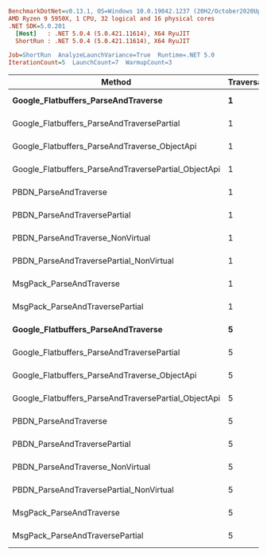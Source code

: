 ``` ini

BenchmarkDotNet=v0.13.1, OS=Windows 10.0.19042.1237 (20H2/October2020Update)
AMD Ryzen 9 5950X, 1 CPU, 32 logical and 16 physical cores
.NET SDK=5.0.201
  [Host]   : .NET 5.0.4 (5.0.421.11614), X64 RyuJIT
  ShortRun : .NET 5.0.4 (5.0.421.11614), X64 RyuJIT

Job=ShortRun  AnalyzeLaunchVariance=True  Runtime=.NET 5.0  
IterationCount=5  LaunchCount=7  WarmupCount=3  

```
|                                               Method | TraversalCount | VectorLength |      Mean |     Error |    StdDev |    Median |       P25 |       P95 |  Gen 0 |  Gen 1 | Allocated |
|----------------------------------------------------- |--------------- |------------- |----------:|----------:|----------:|----------:|----------:|----------:|-------:|-------:|----------:|
|                  **Google_Flatbuffers_ParseAndTraverse** |              **1** |           **30** |  **4.928 μs** | **0.1676 μs** | **0.2754 μs** |  **4.824 μs** |  **4.806 μs** |  **5.591 μs** | **0.1755** |      **-** |      **3 KB** |
|           Google_Flatbuffers_ParseAndTraversePartial |              1 |           30 |  3.428 μs | 0.0103 μs | 0.0166 μs |  3.423 μs |  3.421 μs |  3.466 μs | 0.1755 |      - |      3 KB |
|        Google_Flatbuffers_ParseAndTraverse_ObjectApi |              1 |           30 |  7.734 μs | 0.1116 μs | 0.1738 μs |  7.698 μs |  7.610 μs |  8.060 μs | 0.6104 | 0.0153 |     10 KB |
| Google_Flatbuffers_ParseAndTraversePartial_ObjectApi |              1 |           30 |  7.707 μs | 0.0523 μs | 0.0813 μs |  7.681 μs |  7.649 μs |  7.830 μs | 0.6104 | 0.0153 |     10 KB |
|                                PBDN_ParseAndTraverse |              1 |           30 |  9.472 μs | 0.0559 μs | 0.0902 μs |  9.498 μs |  9.449 μs |  9.566 μs | 0.4120 |      - |      7 KB |
|                         PBDN_ParseAndTraversePartial |              1 |           30 |  9.095 μs | 0.1368 μs | 0.2210 μs |  8.983 μs |  8.946 μs |  9.531 μs | 0.4120 |      - |      7 KB |
|                     PBDN_ParseAndTraverse_NonVirtual |              1 |           30 |  8.464 μs | 0.1046 μs | 0.1659 μs |  8.533 μs |  8.241 μs |  8.625 μs | 0.4120 |      - |      7 KB |
|              PBDN_ParseAndTraversePartial_NonVirtual |              1 |           30 |  8.405 μs | 0.0967 μs | 0.1506 μs |  8.381 μs |  8.260 μs |  8.664 μs | 0.4120 |      - |      7 KB |
|                             MsgPack_ParseAndTraverse |              1 |           30 |  5.491 μs | 0.2864 μs | 0.4706 μs |  5.269 μs |  5.162 μs |  6.498 μs | 0.4120 | 0.0076 |      7 KB |
|                      MsgPack_ParseAndTraversePartial |              1 |           30 |  5.292 μs | 0.1539 μs | 0.2396 μs |  5.218 μs |  5.196 μs |  5.883 μs | 0.4120 | 0.0076 |      7 KB |
|                  **Google_Flatbuffers_ParseAndTraverse** |              **5** |           **30** | **23.958 μs** | **0.0863 μs** | **0.1344 μs** | **23.903 μs** | **23.860 μs** | **24.192 μs** | **0.8850** |      **-** |     **14 KB** |
|           Google_Flatbuffers_ParseAndTraversePartial |              5 |           30 | 17.120 μs | 0.0638 μs | 0.1031 μs | 17.123 μs | 17.064 μs | 17.261 μs | 0.8850 |      - |     14 KB |
|        Google_Flatbuffers_ParseAndTraverse_ObjectApi |              5 |           30 |  7.946 μs | 0.0949 μs | 0.1559 μs |  7.898 μs |  7.801 μs |  8.198 μs | 0.6104 | 0.0153 |     10 KB |
| Google_Flatbuffers_ParseAndTraversePartial_ObjectApi |              5 |           30 |  7.832 μs | 0.0943 μs | 0.1549 μs |  7.797 μs |  7.676 μs |  8.093 μs | 0.6104 | 0.0153 |     10 KB |
|                                PBDN_ParseAndTraverse |              5 |           30 | 11.220 μs | 0.0926 μs | 0.1522 μs | 11.266 μs | 11.205 μs | 11.374 μs | 0.4120 |      - |      7 KB |
|                         PBDN_ParseAndTraversePartial |              5 |           30 |  9.916 μs | 0.0801 μs | 0.1315 μs |  9.879 μs |  9.801 μs | 10.142 μs | 0.4120 |      - |      7 KB |
|                     PBDN_ParseAndTraverse_NonVirtual |              5 |           30 |  8.714 μs | 0.0851 μs | 0.1399 μs |  8.701 μs |  8.591 μs |  8.951 μs | 0.4120 |      - |      7 KB |
|              PBDN_ParseAndTraversePartial_NonVirtual |              5 |           30 |  8.666 μs | 0.1748 μs | 0.2823 μs |  8.638 μs |  8.537 μs |  9.388 μs | 0.4120 |      - |      7 KB |
|                             MsgPack_ParseAndTraverse |              5 |           30 |  5.995 μs | 0.3480 μs | 0.5620 μs |  5.658 μs |  5.527 μs |  6.772 μs | 0.4120 | 0.0076 |      7 KB |
|                      MsgPack_ParseAndTraversePartial |              5 |           30 |  5.591 μs | 0.2432 μs | 0.3927 μs |  5.427 μs |  5.294 μs |  6.326 μs | 0.4120 | 0.0076 |      7 KB |
